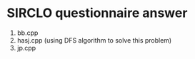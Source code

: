 # SIRCLO questionnaire answer

1. bb.cpp
2. hasj.cpp (using DFS algorithm to solve this problem)
3. jp.cpp